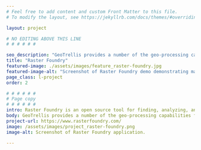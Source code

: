 ```yaml
---
# Feel free to add content and custom Front Matter to this file.
# To modify the layout, see https://jekyllrb.com/docs/themes/#overriding-theme-defaults

layout: project

# NO EDITING ABOVE THIS LINE
# # # # # #

seo_description: "GeoTrellis provides a number of the geo-processing capabilities for Raster Foundry, including the ability to perform custom remote sensing and map algebra operations on imagery data and serve out the map tiles using custom, ad hoc color ramps."
title: "Raster Foundry"
featured-image: ./assets/images/feature_raster-foundry.jpg
featured-image-alt: "Screenshot of Raster Foundry demo demonstrating machine learning."
page_class: l-project
order: 2

# # # # # #
# Page copy
# # # # # #
intro: Raster Foundry is an open source tool for finding, analyzing, and publishing geospatial imagery on the web.
body: GeoTrellis provides a number of the geo-processing capabilities for Raster Foundry, including the ability to perform custom remote sensing and map algebra operations on imagery data and serve out the map tiles using custom, ad hoc color ramps. Raster Foundry is an openly licensed tool used by a variety of organizations — including NGOs, government agencies, enterprise-scale companies, and startups.
project-url: https://www.rasterfoundry.com/
image: /assets/images/project_raster-foundry.png
image-alt: Screenshot of Raster Foundry application.

---
```

